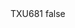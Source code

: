 <?xml version="1.0" encoding="UTF-8"?>
<CustomMetadata xmlns="http://soap.sforce.com/2006/04/metadata">
    <label>TXU681</label>
    <protected>false</protected>
</CustomMetadata>
